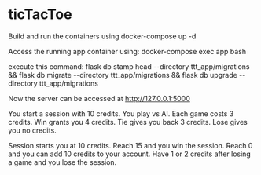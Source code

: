 # ticTacToe

Build and run the containers using docker-compose up -d

Access the running app container using:
docker-compose exec app bash

execute this command:
flask db stamp head --directory ttt_app/migrations && flask db migrate --directory ttt_app/migrations && flask db upgrade --directory ttt_app/migrations

Now the server can be accessed at http://127.0.0.1:5000

You start a session with 10 credits.
You play vs AI.
Each game costs 3 credits.
Win grants you 4 credits.
Tie gives you back 3 credits.
Lose gives you no credits.

Session starts you at 10 credits.
Reach 15 and you win the session.
Reach 0 and you can add 10 credits to your account.
Have 1 or 2 credits after losing a game and you lose the session.
